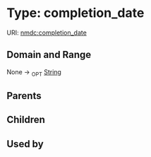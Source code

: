 
# Type: completion_date




URI: [nmdc:completion_date](https://microbiomedata/meta/completion_date)


## Domain and Range

None ->  <sub>OPT</sub> [String](types/String.md)

## Parents


## Children


## Used by

